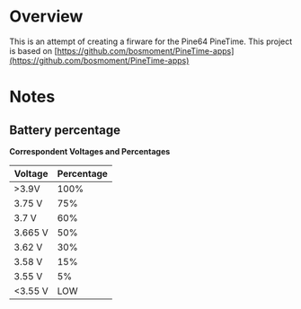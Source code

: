 # Overview
This is an attempt of creating a firware for the Pine64 PineTime. This project is based on [https://github.com/bosmoment/PineTime-apps](https://github.com/bosmoment/PineTime-apps)

# Notes

## Battery percentage

**Correspondent Voltages and Percentages**

Voltage | Percentage  
---|---  
>3.9V | 100%
3.75 V | 75%
3.7 V  | 60%
3.665 V | 50%
3.62 V | 30%
3.58 V | 15%
3.55 V | 5%
<3.55 V | LOW

